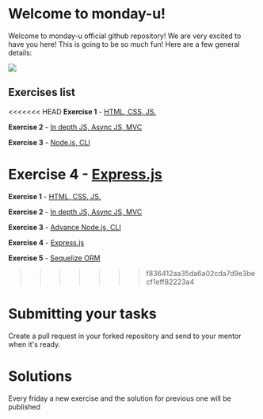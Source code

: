 # Welcome to monday-u!

Welcome to monday-u official github repository! We are very excited to have you here!
This is going to be so much fun! Here are a few general details:

![](https://i.ytimg.com/vi/6_zFLsW7z2E/maxresdefault.jpg)

## Exercises list

<<<<<<< HEAD
**Exercise 1** - [HTML, CSS, JS.](https://github.com/asshishkova/monday-u-exercises/tree/ex4/src/ex1)

**Exercise 2** - [In depth JS, Async JS, MVC](https://github.com/asshishkova/monday-u-exercises/tree/ex4/src/ex2)

**Exercise 3** - [Node.js, CLI](https://github.com/asshishkova/monday-u-exercises/tree/ex4/src/ex3)

**Exercise 4** - [Express.js](https://github.com/asshishkova/monday-u-exercises/tree/ex4/src/ex4)
=======
**Exercise 1** - [HTML, CSS, JS.](https://github.com/monday-u-com/monday-u-exercises/tree/main/src/ex1)

**Exercise 2** - [In depth JS, Async JS, MVC](https://github.com/monday-u-com/monday-u-exercises/tree/main/src/ex2)

**Exercise 3** - [Advance Node.js, CLI](https://github.com/monday-u-com/monday-u-exercises/tree/main/src/ex3)

**Exercise 4** - [Express.js](https://github.com/monday-u-com/monday-u-exercises/tree/main/src/ex4)

**Exercise 5** - [Sequelize ORM](https://github.com/monday-u-com/monday-u-exercises/tree/master/src/ex5)
>>>>>>> f836412aa35da6a02cda7d9e3becf1eff82223a4

# Submitting your tasks
Create a pull request in your forked repository and send to your mentor when it's ready.

# Solutions

Every friday a new exercise and the solution for previous one will be published
